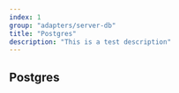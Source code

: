 ```yaml
---
index: 1
group: "adapters/server-db"
title: "Postgres"
description: "This is a test description"
---
```


## Postgres
